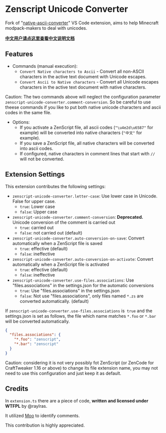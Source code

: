 # Zenscript Unicode Converter

Fork of "[native-ascii-converter](https://github.com/cwan/native-ascii-converter)" VS Code extension, aims to help Minecraft modpack-makers to deal with unicodes.

[**中文用户请点这里查看中文说明文档**](https://github.com/RisingInIris2017/zenscript-unicode-converter/blob/main/README_zh.md)

## Features

* Commands (manual execution):
  + `Convert Native characters to Ascii` - Convert all non-ASCII characters in the active text document with Unicode escapes.
  + `Convert Ascii to Native characters` - Convert all Unicode escapes characters in the active text document with native characters.

Caution: The two commands above will neglect the configuration parameter `zenscript-unicode-converter.comment-conversion`. So be careful to use theese commands if you like to put both native unicode characters and ascii codes in the same file.

* Options:
  + If you activate a ZenScript file, all ascii codes (`"\u4e2d\u6587"` for example) will be converted into native characters (`"中文"` for example).
  + If you save a ZenScript file, all native characters will be converted into ascii codes.
  + If configured, native characters in comment lines that start with `//` will not be converted.

## Extension Settings

This extension contributes the following settings:

* `zenscript-unicode-converter.letter-case`: Use lower case in Unicode. False for upper case.
    + `true`: Lower case
    + `false`: Upper case
* `zenscript-unicode-converter.comment-conversion`: **Deprecated.** Unicode conversion of the comment is carried out
    + `true`: carried out
    + `false`: not carried out (default)
* `zenscript-unicode-converter.auto-conversion-on-save`: Convert automatically when a ZenScript file is saved
    + `true`: effective (default)
    + `false`: ineffective
* `zenscript-unicode-converter.auto-conversion-on-activate`: Convert automatically when a ZenScript file is activated
    + `true`: effective (default)
    + `false`: ineffective
* `zenscript-unicode-converter.use-files.associations`: Use "files.associations" in the settings.json for the automatic conversions
    + `true`: Use "files.associations" in the settings.json
    + `false`: Not use "files.associations", only files named `*.zs` are converted automatically. (default)

If `zenscript-unicode-converter.use-files.associations` is` true` and the settings.json is set as follows, the file which name matches `*.foo` or `*.bar` will be converted automatically.

```json
{
  "files.associations": {
    "*.foo": "zenscript",
    "*.bar": "zenscript"
  }
}
```

Caution: considering it is not very possibly fot ZenScript (or ZenCode for CraftTweaker 1.16 or above) to change its file extension name, you may not need to use this configuration and just keep it as default.

## Credits

In `extension.ts` there are a piece of code, **written and licensed under WTFPL** by @raylras. 

It utilized [Moo](https://github.com/no-context/moo) to identify comments.

This contribution is highly appreciated.
